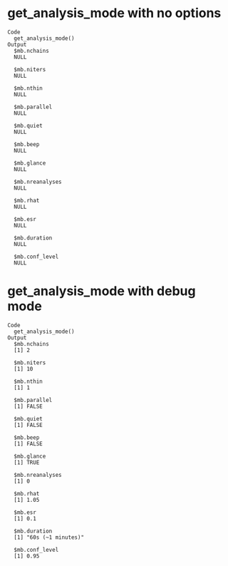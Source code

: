 # get_analysis_mode with no options

    Code
      get_analysis_mode()
    Output
      $mb.nchains
      NULL
      
      $mb.niters
      NULL
      
      $mb.nthin
      NULL
      
      $mb.parallel
      NULL
      
      $mb.quiet
      NULL
      
      $mb.beep
      NULL
      
      $mb.glance
      NULL
      
      $mb.nreanalyses
      NULL
      
      $mb.rhat
      NULL
      
      $mb.esr
      NULL
      
      $mb.duration
      NULL
      
      $mb.conf_level
      NULL
      

# get_analysis_mode with debug mode

    Code
      get_analysis_mode()
    Output
      $mb.nchains
      [1] 2
      
      $mb.niters
      [1] 10
      
      $mb.nthin
      [1] 1
      
      $mb.parallel
      [1] FALSE
      
      $mb.quiet
      [1] FALSE
      
      $mb.beep
      [1] FALSE
      
      $mb.glance
      [1] TRUE
      
      $mb.nreanalyses
      [1] 0
      
      $mb.rhat
      [1] 1.05
      
      $mb.esr
      [1] 0.1
      
      $mb.duration
      [1] "60s (~1 minutes)"
      
      $mb.conf_level
      [1] 0.95
      

